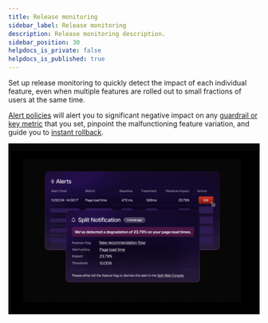 ```yaml
---
title: Release monitoring
sidebar_label: Release monitoring
description: Release monitoring description.
sidebar_position: 30
helpdocs_is_private: false
helpdocs_is_published: true
---
```


Set up release monitoring to quickly detect the impact of each individual feature, even when multiple features are rolled out to small fractions of users at the same time.

[Alert policies](docs/feature-management-experimentation/50-release-monitoring/docs/alerts/alert-policies/alert-policies.md) will alert you to significant negative impact on any [guardrail or key metric](/docs/feature-management-experimentation/50-release-monitoring/docs/metrics/metric-categories.md) that you set, pinpoint the malfunctioning feature variation, and guide you to [instant rollback](docs/feature-management-experimentation/50-release-monitoring/docs/monitoring/kill-switch.md).

![](./static/alert.png)